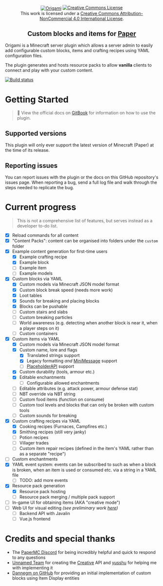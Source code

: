 <div align="center">
    <a href="https://thenounproject.com/browse/icons/term/origami-crane/"><img title="Origami Crane by Kelig Le Luron from The Noun Project" src="https://github.com/iCrazyBlaze/CustomItemsPlugin/blob/master/origami-logo.png?raw=true" align="center" style="max-width: 500px" alt="Origami"></a>
  <a rel="license" href="http://creativecommons.org/licenses/by-nc/4.0/"><img alt="Creative Commons License" style="border-width:0" src="https://i.creativecommons.org/l/by-nc/4.0/88x31.png" /></a><br />This work is licensed under a <a rel="license" href="http://creativecommons.org/licenses/by-nc/4.0/">Creative Commons Attribution-NonCommercial 4.0 International License</a>.
    <br />
    <h2>Custom blocks and items for <a href="https://papermc.io">Paper</a></h2>
</div>

Origami is a Minecraft server plugin which allows a server admin to easily add configurable custom
blocks,
items and crafting recipes using YAML configuration files.

The plugin generates and hosts resource packs to allow **vanilla** clients to connect and play with your custom content.

[![Build status](https://github.com/btarg/Origami/actions/workflows/gradle.yml/badge.svg)](https://github.com/btarg/Origami/actions)

# Getting Started

> 📖 View the official docs on [GitBook](https://btarg.gitbook.io/origami-docs/) for information on how to use the
> plugin.

## Supported versions

This plugin will only ever support the latest version of Minecraft (Paper) at the time of its release.

## Reporting issues

You can report issues with the plugin or the docs on this GitHub repository's issues page.
When reporting a bug, send a full log file and walk
through the steps needed to replicate the bug.

# Current progress

> This is not a comprehensive list of features, but serves instead as a developer to-do list.

- [x] Reload commands for all content
- [x] "Content Packs": content can be organised into folders under the `custom` folder
- [x] Example content generation for first-time users
    - [x] Example crafting recipe
    - [x] Example block
    - [ ] Example item
    - [ ] Example models
- [x] Custom blocks via YAML
    - [x] Custom models via Minecraft JSON model format
    - [x] Custom block break speed (needs more work)
    - [x] Loot tables
    - [x] Sounds for breaking and placing blocks
    - [x] Blocks can be pushable
    - [ ] Custom stairs and slabs
    - [ ] Custom breaking particles
    - [ ] World awareness (e.g. detecting when another block is near it, when a player steps on it)
    - [ ] Custom containers
- [x] Custom items via YAML
    - [x] Custom models via Minecraft JSON model format
    - [x] Custom name, lore and flags
        - [x] Translated strings support
        - [x] Legacy formatting *and* [MiniMessage](https://docs.advntr.dev/minimessage/index.html) support
        - [ ] [PlaceholderAPI](https://www.spigotmc.org/resources/placeholderapi.6245/) support
    - [x] Custom durability (tools, armour etc.)
    - [x] Editable enchantments
        - [ ] Configurable allowed enchantments
    - [ ] Editable attributes (e.g. attack power, armour defense stat)
    - [ ] NBT override via NBT string
    - [ ] Custom food items (function on consume)
    - [ ] Custom tool levels and blocks that can only be broken with custom tools
    - [ ] Custom sounds for breaking
- [x] Custom crafting recipes via YAML
    - [x] Cooking recipes (Furnaces, Campfires etc.)
    - [x] Smithing recipes (still very janky)
    - [ ] Potion recipes
    - [ ] Villager trades
    - [ ] Custom item repair recipes (defined in the item's YAML rather than as a separate "recipe")
- [ ] Custom enchantments
- [x] YAML event system: events can be subscribed to such as when a block is broken, when an item is used or consumed
  etc. via a string in a YAML file
    - [ ] TODO: add more events
- [x] Resource pack generation
    - [x] Resource pack hosting
    - [ ] Resource pack merging / multiple pack support
- [ ] In-game UI for obtaining items (AKA "creative mode")
- [ ] Web UI for visual editing *(see preliminary work [here](https://github.com/btarg/vuejava))*
    - [ ] Backend API with Javalin
    - [ ] Vue.js frontend

# Credits and special thanks

- The [PaperMC Discord](https://discord.gg/papermc) for being incredibly helpful and quick to respond to any questions
- [Unnamed Team](https://unnamed.team) for creating
  the [Creative](https://unnamed.team/docs/creative/latest/getting-started) API and [yusshu](https://github.com/yusshu)
  for helping me with implementing it
- [Dannegm on GitHub](https://github.com/dannegm/BlockEntities) for providing an initial implementation of custom blocks
  using Item Display entities